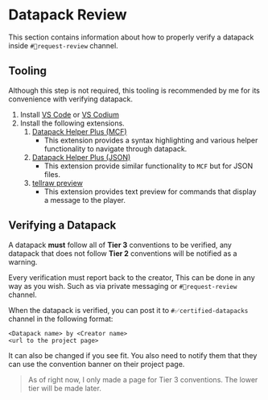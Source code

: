 # Datapack Review

This section contains information about how to properly verify a datapack inside `#📍request-review` channel.

## Tooling

Although this step is not required, this tooling is recommended by me for its convenience with verifying datapack.

1. Install [VS Code](https://code.visualstudio.com/) or [VS Codium](https://vscodium.com/)
2. Install the following extensions.
    1. [Datapack Helper Plus (MCF)](https://marketplace.visualstudio.com/items?itemName=SPGoding.datapack-language-server)
        - This extension provides a syntax highlighting and various helper functionality to navigate through datapack.
    2. [Datapack Helper Plus (JSON)](https://marketplace.visualstudio.com/items?itemName=SPGoding.datapack-json)
        - This extension provide similar functionality to `MCF` but for JSON files.
    3. [tellraw preview](https://marketplace.visualstudio.com/items?itemName=actuallyboomber.tellraw-preview)
        - This extension provides text preview for commands that display a message to the player.

## Verifying a Datapack

A datapack **must** follow all of **Tier 3** conventions to be verified, any datapack that does not follow **Tier 2** conventions will be notified as a warning.

Every verification must report back to the creator, This can be done in any way as you wish. Such as via private messaging or `#📍request-review` channel.

When the datapack is verified, you can post it to `#✅certified-datapacks` channel in the following format:
```
<Datapack name> by <Creator name>
<url to the project page>
```
It can also be changed if you see fit. You also need to notify them that they can use the convention banner on their project page.

> As of right now, I only made a page for Tier 3 conventions. The lower tier will be made later.
